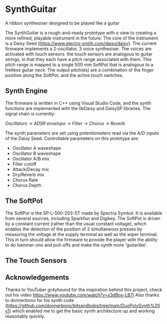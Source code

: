 # SynthGuitar
A ribbon synthesiser designed to be played like a guitar

The SynthGuitar is a rough-and-ready prototype with a view to creating a more refined, playable instrument in the future. The core of the instrument is a Daisy Seed (https://www.electro-smith.com/daisy/daisy). The current firmware implements a 2-oscillator, 3 voice synthesiser. The voices are activated with touch sensors. the touch sensors are analogous to guitar strings, in that they each have a pitch range associated with them. This pitch range is mapped to a single 500 mm SoftPot that is analogous to a fretless guitar neck. The output pitch(es) are a combination of the finger position along the SoftPot, and the active touch switches.   

## Synth Engine
The firmware is written in C++ using Visual Studio Code, and the synth functions are implemented with the libDaisy and DaisySP libraries. The signal chain is currently:

_Oscillators -> ADSR envelope -> Filter -> Chorus -> Reverb_

The synth parameters are set using potentiometers read via the A/D inputs of the Daisy Seed. Controllable parameters on this prototype are:
- Oscillator A waveshape
- Oscillator B waveshape
- Oscillator A/B mix
- Filter cutoff
- Attack/Decay mix
- Dry/Reverb mix
- Chorus Rate
- Chorus Depth

## The SoftPot
The SoftPot is the SP-L-500-203-ST made by Spectra Symbol. It is available from several sources, including Sparkfun and Digikey. The SoftPot is driven by a constant current (rather than the usual constant voltage), which enables the detection of the position of 2 simultaneous presses by measuring the voltage at the supply terminal as well as the wiper terminal. This in turn should allow the firmware to provide the player with the ability to do hammer-ons and pull-offs and make the synth more 'guitarlike'.

## The Touch Sensors

## Acknowledgements
Thanks to YouTuber gr4yhound for the inspiration behind this project, check out his video https://www.youtube.com/watch?v=s3dBox-LB7I
Also thanks to donnerbono for his synth code (https://github.com/donnerbono/bitsandbobs/tree/main/DuoPolySynth%20v1) which enabled me to get the basic synth architecture up and working reasonably quickly.
